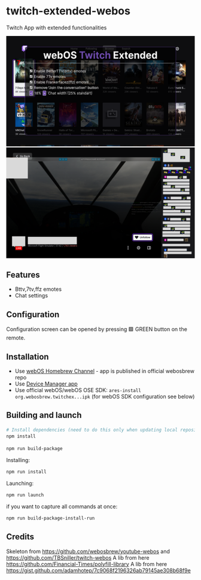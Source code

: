# twitch-extended-webos

Twitch App with extended functionalities

![Configuration Screen](https://github.com/nourlie/twitch-extended-webos/blob/master/screenshots/tw1.png?raw=true)
![Emotes example in chat](https://github.com/nourlie/twitch-extended-webos/blob/master/screenshots/tw2.png?raw=true)

## Features

- Bttv,7tv,ffz emotes
- Chat settings

## Configuration

Configuration screen can be opened by pressing 🟩 GREEN button on the remote.

## Installation

- Use [webOS Homebrew Channel](https://github.com/webosbrew/webos-homebrew-channel) - app is published in official webosbrew repo
- Use [Device Manager app](https://github.com/webosbrew/dev-manager-desktop)
- Use official webOS/webOS OSE SDK: `ares-install org.webosbrew.twitchex...ipk` (for webOS SDK configuration
  see below)

## Building and launch

```sh
# Install dependencies (need to do this only when updating local repository / package.json is changed)
npm install

npm run build-package
```

Installing:

```sh
npm run install
```

Launching:

```sh
npm run launch
```

if you want to capture all commands at once:

```sh
npm run build-package-install-run
```

## Credits

Skeleton from https://github.com/webosbrew/youtube-webos and https://github.com/TBSniller/twitch-webos
A lib from here https://github.com/Financial-Times/polyfill-library
A lib from here https://gist.github.com/adamhotep/7c9068f2196326ab79145ae308b68f9e

